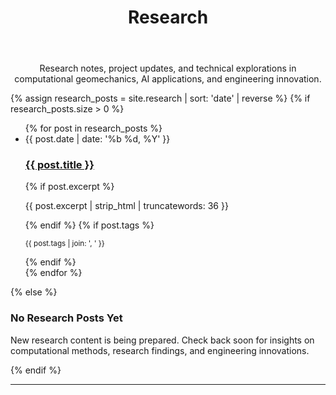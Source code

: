 ﻿---
layout: default
title: Research
permalink: /research/
---

<section class="section">
  <p class="section-lead" style="text-align: center;">Research notes, project updates, and technical explorations in computational geomechanics, AI applications, and engineering innovation.</p>
  
  {% assign research_posts = site.research | sort: 'date' | reverse %}
  {% if research_posts.size > 0 %}
  <ul class="post-list">
    {% for post in research_posts %}
    <li>
      <article class="post-card">
        <time datetime="{{ post.date | date_to_xmlschema }}">{{ post.date | date: '%b %d, %Y' }}</time>
        <h3><a href="{{ post.url | relative_url }}">{{ post.title }}</a></h3>
        {% if post.excerpt %}
        <p>{{ post.excerpt | strip_html | truncatewords: 36 }}</p>
        {% endif %}
        {% if post.tags %}
        <p class="post-card-meta">
          <small>{{ post.tags | join: ', ' }}</small>
        </p>
        {% endif %}
      </article>
    </li>
    {% endfor %}
  </ul>
  {% else %}
  <div class="empty-state">
    <h3>No Research Posts Yet</h3>
    <p>New research content is being prepared. Check back soon for insights on computational methods, research findings, and engineering innovations.</p>
  </div>
  {% endif %}
</section>

---